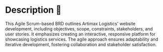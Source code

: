 # Description 📃
This Agile Scrum-based BRD outlines Artimax Logistics' website development, including objectives, scope, constraints, stakeholders, and user stories. It emphasizes creating an interactive, responsive platform for showcasing logistics services. The agile approach ensures adaptability and iterative development, fostering collaboration and stakeholder satisfaction.
